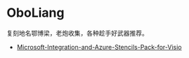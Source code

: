 # OboLiang
复刻地名鄂博梁，老炮收集，各种趁手好武器推荐。

* [Microsoft-Integration-and-Azure-Stencils-Pack-for-Visio](https://github.com/sandroasp/Microsoft-Integration-and-Azure-Stencils-Pack-for-Visio/releases/tag/7.0.0)
